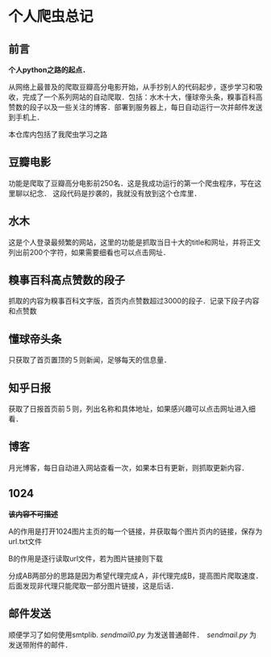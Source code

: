 # 个人爬虫总记

## 前言

**个人python之路的起点．**

从网络上最普及的爬取豆瓣高分电影开始，从手抄别人的代码起步，逐步学习和吸收，完成了一个系列网站的自动爬取．包括：水木十大，懂球帝头条，糗事百科高赞数的段子以及一些关注的博客．部署到服务器上，每日自动运行一次并邮件发送到手机上．

本仓库内包括了我爬虫学习之路

## 豆瓣电影

功能是爬取了豆瓣高分电影前250名．这是我成功运行的第一个爬虫程序，写在这里聊以纪念．
这段代码是抄袭的，我就没有放到这个仓库里．

## 水木

这是个人登录最频繁的网站，这里的功能是抓取当日十大的title和网址，并将正文列出前200个字符，如果需要细看也可以点击网址．

## 糗事百科高点赞数的段子

抓取的内容为糗事百科文字版，首页内点赞数超过3000的段子．记录下段子内容和点赞数

## 懂球帝头条

只获取了首页置顶的５则新闻，足够每天的信息量．

## 知乎日报

获取了日报首页前５则，列出名称和具体地址，如果感兴趣可以点击网址进入细看．

## 博客

月光博客，每日自动进入网站查看一次，如果本日有更新，则抓取更新内容．

## 1024

~~**该内容不可描述**~~

A的作用是打开1024图片主页的每一个链接，并获取每个图片页内的链接，保存为url.txt文件

B的作用是逐行读取url文件，若为图片链接则下载

分成AB两部分的思路是因为希望代理完成Ａ，非代理完成B，提高图片爬取速度．后面发现非代理只能爬取一部分图片链接，这是后话．

## 邮件发送

顺便学习了如何使用smtplib.
*sendmail0.py* 为发送普通邮件．　*sendmail.py* 为发送带附件的邮件．
